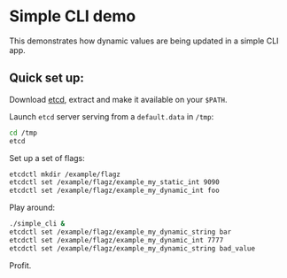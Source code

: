 # Simple CLI demo

This demonstrates how dynamic values are being updated in a simple CLI app.

## Quick set up:

Download [etcd](https://github.com/coreos/etcd/releases), extract and make it available on your `$PATH`.

Launch `etcd` server serving from a `default.data` in `/tmp`:

```sh
cd /tmp
etcd 
```

Set up a set of flags:

```sh
etcdctl mkdir /example/flagz
etcdctl set /example/flagz/example_my_static_int 9090
etcdctl set /example/flagz/example_my_dynamic_int foo
```

Play around:

```sh
./simple_cli &
etcdctl set /example/flagz/example_my_dynamic_string bar
etcdctl set /example/flagz/example_my_dynamic_int 7777
etcdctl set /example/flagz/example_my_dynamic_string bad_value
```

Profit.